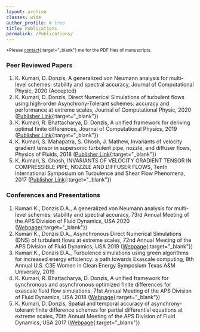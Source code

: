 ```yaml
---
layout: archive
classes: wide
author_profile: # true
title: Publications
permalink: /Publications/
---
```

<sup>*Please [contact](https://komal-kgp.github.io/Contact/){:target="_blank"} me for the PDF files of manuscripts.</sup>
### Peer Reviewed Papers
1. K. Kumari, D. Donzis,  A generalized von Neumann analysis for multi-level schemes: stability and spectral accuracy, Journal of Computational Physic, 2020 (Accepted)
1. K. Kumari, D. Donzis,  Direct Numerical Simulations of turbulent flows using high-order Asynchrony-Tolerant schemes: accuracy and performance at extreme scales, Journal of Computational Physic, 2020 ([Publisher Link](https://doi.org/10.1016/j.jcp.2020.109626){:target="_blank"})
1. K. Kumari, R. Bhattacharya, D. Donzis, A unified framework for deriving optimal finite differences, Journal of Computational Physics, 2019 ([Publisher Link](https://doi.org/10.1016/j.jcp.2019.108957){:target="_blank"})
1. K. Kumari, S. Mahapatra, S. Ghosh, J. Mathew, Invariants of velocity gradient tensor in supersonic turbulent pipe, nozzle, and diffuser flows, Physics of Fluids, 2018  ([Publisher Link](https://doi.org/10.1063/1.5004468){:target="_blank"})
1. K. Kumari, S. Ghosh, INVARIANTS OF VELOCITY GRADIENT TENSOR IN COMPRESSIBLE PIPE, NOZZLE AND DIFFUSER FLOWS, Tenth International Symposium on Turbulence and Shear Flow Phenomena, 2017  ([Publisher Link](http://tsfp10.org/TSFP10_program/2/121.pdf){:target="_blank"})

### Conferences and Presentations
1. Kumari K., Donzis D.A., A generalized von Neumann analysis for multi-level schemes: stability and spectral accuracy, 73rd Annual Meeting of the APS Division of Fluid Dynamics, USA 2020 ([Webpage](https://meetings.aps.org/Meeting/DFD19/Session/B19.7){:target="_blank"})
1. Kumari K., Donzis D.A., Asynchronous Direct Numerical Simulations (DNS) of turbulent flows at extreme scales, 72nd Annual Meeting of the APS Division of Fluid Dynamics, USA 2019 ([Webpage](https://meetings.aps.org/Meeting/DFD19/Session/B19.7){:target="_blank"})
1. Kumari K., Donzis D.A., Turbulence simulations using green algorithms for increased energy efficiency: a path towards Exascale computing, 8th Annual U.S. C3E Women in Clean Energy Symposium Texas A&M University, 2019
1. K. Kumari, R. Bhattacharya, D. Donzis, A unified framework for synchronous and asynchronous optimized finite differences for exascale fluid flow simulations, 71st Annual Meeting of the APS Division of Fluid Dynamics, USA 2018 ([Webpage](https://meetings.aps.org/Meeting/DFD18/Session/E31.6){:target="_blank"})
1. K. Kumari, D. Donzis, Spatial and temporal accuracy of asynchrony-tolerant finite difference schemes for partial differential equations at extreme scales, 70th Annual Meeting of the APS Division of Fluid Dynamics, USA 2017 ([Webpage](http://meetings.aps.org/Meeting/DFD17/Session/M30.7){:target="_blank"})
